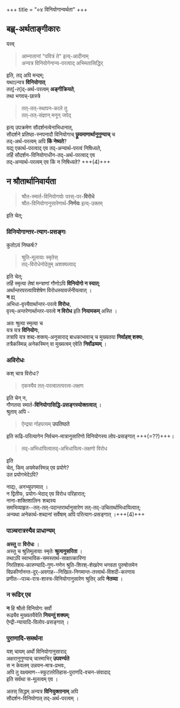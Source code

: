 +++
title = "०४ विनियोगान्वर्थता"
+++

## बह्व्-अर्थताङ्गीकारः

यत्त्व्

> आम्नातानां
"पवित्रं ते" इत्य्-आदीनाम्  
अन्यत्र विनियोगेनान्य-परत्वाद् अभिमतासिद्धिर्

इति, तद् अपि मन्दम्;  
यथाऽन्यत्र **विनियोगात्**  
तत्[-त]द्-अर्थ-परत्वम् **अङ्गीक्रियते**,  
तथा भगवच्-छास्त्रे

> तत्-तत्-स्थापन-काले तु  
> तत्-तत्-संज्ञान् मनून् जपेद्

इत्य् उपक्रमेण सौदर्शनत्वेनाभिधानात्,  
सौदर्शने प्रतिष्ठा-स्नपनादौ विनियोगाच् **छ्रूयमाणार्थानुगुण्याच्** च  
तद्-अर्थ-परत्वम् अपि **किं नेष्यते**?  
यद्य् एकार्थ-परत्वाद् एव तद्-अन्यार्थ-परत्वं निषिध्यते,  
तर्हि सौदर्शन-विनियोगाधीन-तद्-अर्थ-परत्वाद् एव  
तद्-अन्यार्थ-परत्वम् एव किं न निषिध्यते? +++(4)+++

## न श्रौतार्थानिवार्यता

> श्रौत-स्मार्त-विनियोगयोः परस्-पर-**विरोधे**  
श्रौत-विनियोगानुसारेणार्थ-**निर्णयः**
इत्य्-उक्तम्

इति चेत्;

### विनियोगान्तर-त्याग-प्रसङ्गः
कुतोऽयं निष्कर्षः?

> श्रुति-मूलायाः स्मृतेस्  
तद्-विरोधेनोदेतुम् अशक्यत्वाद्

इति चेत्;  
तर्हि स्मृत्या तेषां मन्त्राणां गौणोऽपि **विनियोगो न स्यात्**;  
अर्थान्तरपरत्वाविशेषेण विरोधस्यावर्जनीयत्वात् ।  
**न** ह्य्  
अभिधा-वृत्त्यैवार्थान्तर-परत्वे **विरोधः**,  
वृत्त्य्-अन्तरेणार्थान्तर-परत्वे **न विरोध** इति **नियामकम्** अस्ति ।

अतः श्रुत्या स्मृत्या च  
यत्र यत्र **विनियोगः**,  
तत्रापि यत्र शब्द-शक्त्य्-अनुसाराद् बाधकाभावाच् च मुख्यतया **निर्वाहश् शक्यः**,  
तत्रैकस्मिन्न् अनेकस्मिन् वा मुख्यत्वम् एवेति **निर्वोढव्यम्** ।

### अविरोधः
कश् चात्र विरोधः?

> एकस्यैव तत्-परत्वातत्परत्व-लक्षण

इति चेन् न,  
गौणतया स्मार्त-**विनियोगासिद्धि-प्रसङ्गस्योक्तत्वात्** ।  
श्रुताव् अपि -

> ऐन्द्र्या र्गाहपत्यम् **उपतिष्ठते**

इति रूढि-परित्यागेन निर्वचन-मात्रानुसारिणो विनियोगस्य लोप-प्रसङ्गात् +++(=??)+++।

> तद्-अभिधायित्वातद्-अभिधायित्व-लक्षणो विरोध

इति  
चेत्, किम् अयमेकस्मिन्न् एव प्रयोगे?  
उत प्रयोगभेदेऽपि?

नाद्यः, अनभ्युपगमात् ।  
न द्वितीयः, प्रयोग-भेदाद् एव विरोध परिहारात्;  
नाना-शक्तिशालिनः शब्दस्य  
समभिव्याहृत--तत्-तत्-पदान्तरार्थानुसारेण तत्-तद्-उचितार्थाभिधायित्वात्;  
अन्यथा अनेकार्थ-शब्दानां सर्वेषाम् अपि परित्याग-प्रसङ्गात् ।+++(4)+++

### पाञ्चरात्रस्यैव प्राधान्यम्
**अस्तु** वा **विरोधः** ।  
अस्तु च श्रुतिमूलायाः स्मृतेः **श्रुत्यनुसरिता** ।  
तथाऽपि स्वाभाविक-समस्तार्थ-साक्षात्कारिणा  
निरतिशय-कारुण्यादि-गुण-गणेन श्रुति-शिरश्-शेखरेण भगवता पुरुषोत्तमेन  
विप्रकीर्णानन्त-दुर्-अवगाह--निखिल-निगमान्त-तत्त्वार्थ-विशदी-करणाय  
प्रणीत--पञ्च-रात्र-शास्त्र-विनियोगानुसारेण श्रुतिर् अपि **नेतव्या** ।

### न रूढिर् एव
**न** हि श्रौतो विनियोगः सर्वो  
रूढ्यैव मुख्यतयैवेति **नियन्तुं शक्यम्**;  
ऐन्द्री-न्यायादि-विलोप-प्रसङ्गात् ।

### पुराणादि-समर्थना
यश् चायम् अर्थो विनियोगानुसाराद्  
अक्षरानुगुण्याच् चास्माभिर् **उपवर्ण्यते**  
स न केवलम् उन्नयन-मात्र-प्रभवः,  
अपि तु वक्ष्यमाण--स्फुटतरेतिहास-पुराणदि-वचन-संवादाद्  
इति सर्वथा स-मूलत्वम् एव ।

अतस् सिद्धम् अन्यत्र **विनियुक्तानाम्** अपि  
सौदर्शन-विनियोगात् तद्-अर्थ-परत्वम् ।

